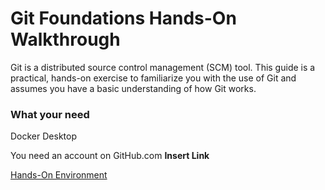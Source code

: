 # Git Foundations Hands-On Walkthrough

Git is a distributed source control management (SCM) tool.  This guide is a practical, hands-on exercise to familiarize you with the use of Git and assumes you have a basic understanding of how Git works.



### What your need

Docker Desktop

You need an account on GitHub.com **Insert Link**





[Hands-On Environment](section_1.md "Hands-On Environment")

